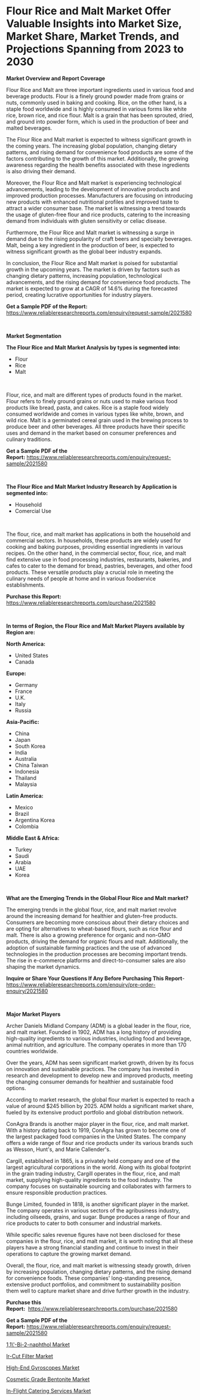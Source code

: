 <p><h1>Flour Rice and Malt Market Offer Valuable Insights into Market Size, Market Share, Market Trends, and Projections Spanning from 2023 to 2030</h1></p><p><strong>Market Overview and Report Coverage</strong></p>
<p><p>Flour Rice and Malt are three important ingredients used in various food and beverage products. Flour is a finely ground powder made from grains or nuts, commonly used in baking and cooking. Rice, on the other hand, is a staple food worldwide and is highly consumed in various forms like white rice, brown rice, and rice flour. Malt is a grain that has been sprouted, dried, and ground into powder form, which is used in the production of beer and malted beverages.</p><p>The Flour Rice and Malt market is expected to witness significant growth in the coming years. The increasing global population, changing dietary patterns, and rising demand for convenience food products are some of the factors contributing to the growth of this market. Additionally, the growing awareness regarding the health benefits associated with these ingredients is also driving their demand.</p><p>Moreover, the Flour Rice and Malt market is experiencing technological advancements, leading to the development of innovative products and improved production processes. Manufacturers are focusing on introducing new products with enhanced nutritional profiles and improved taste to attract a wider consumer base. The market is witnessing a trend towards the usage of gluten-free flour and rice products, catering to the increasing demand from individuals with gluten sensitivity or celiac disease.</p><p>Furthermore, the Flour Rice and Malt market is witnessing a surge in demand due to the rising popularity of craft beers and specialty beverages. Malt, being a key ingredient in the production of beer, is expected to witness significant growth as the global beer industry expands.</p><p>In conclusion, the Flour Rice and Malt market is poised for substantial growth in the upcoming years. The market is driven by factors such as changing dietary patterns, increasing population, technological advancements, and the rising demand for convenience food products. The market is expected to grow at a CAGR of 14.6% during the forecasted period, creating lucrative opportunities for industry players.</p></p>
<p><strong>Get a Sample PDF of the Report:</strong> <a href="https://www.reliableresearchreports.com/enquiry/request-sample/2021580">https://www.reliableresearchreports.com/enquiry/request-sample/2021580</a></p>
<p>&nbsp;</p>
<p><strong>Market Segmentation</strong></p>
<p><strong>The Flour Rice and Malt Market Analysis by types is segmented into:</strong></p>
<p><ul><li>Flour</li><li>Rice</li><li>Malt</li></ul></p>
<p>&nbsp;</p>
<p><p>Flour, rice, and malt are different types of products found in the market. Flour refers to finely ground grains or nuts used to make various food products like bread, pasta, and cakes. Rice is a staple food widely consumed worldwide and comes in various types like white, brown, and wild rice. Malt is a germinated cereal grain used in the brewing process to produce beer and other beverages. All three products have their specific uses and demand in the market based on consumer preferences and culinary traditions.</p></p>
<p><strong>Get a Sample PDF of the Report:</strong>&nbsp;<a href="https://www.reliableresearchreports.com/enquiry/request-sample/2021580">https://www.reliableresearchreports.com/enquiry/request-sample/2021580</a></p>
<p>&nbsp;</p>
<p><strong>The Flour Rice and Malt Market Industry Research by Application is segmented into:</strong></p>
<p><ul><li>Household</li><li>Comercial Use</li></ul></p>
<p>&nbsp;</p>
<p><p>The flour, rice, and malt market has applications in both the household and commercial sectors. In households, these products are widely used for cooking and baking purposes, providing essential ingredients in various recipes. On the other hand, in the commercial sector, flour, rice, and malt find extensive use in food processing industries, restaurants, bakeries, and cafes to cater to the demand for bread, pastries, beverages, and other food products. These versatile products play a crucial role in meeting the culinary needs of people at home and in various foodservice establishments.</p></p>
<p><strong>Purchase this Report:</strong>&nbsp; <a href="https://www.reliableresearchreports.com/purchase/2021580">https://www.reliableresearchreports.com/purchase/2021580</a></p>
<p>&nbsp;</p>
<p><strong>In terms of Region, the Flour Rice and Malt Market Players available by Region are:</strong></p>
<p>
    <p> <strong> North America: </strong>
        <ul>
            <li>United States</li>
            <li>Canada</li>
        </ul>
        </p> 
    <p> <strong> Europe: </strong>
        <ul>
            <li>Germany</li>
            <li>France</li>
            <li>U.K.</li>
            <li>Italy</li>
            <li>Russia</li>
        </ul>
        </p> 
    <p> <strong> Asia-Pacific: </strong>
        <ul>
            <li>China</li>
            <li>Japan</li>
            <li>South Korea</li>
            <li>India</li>
            <li>Australia</li>
            <li>China Taiwan</li>
            <li>Indonesia</li>
            <li>Thailand</li>
            <li>Malaysia</li>
        </ul>
        </p> 
    <p> <strong> Latin America: </strong>
        <ul>
            <li>Mexico</li>
            <li>Brazil</li>
            <li>Argentina Korea</li>
            <li>Colombia</li>
        </ul>
        </p> 
    <p> <strong> Middle East & Africa: </strong>
        <ul>
            <li>Turkey</li>
            <li>Saudi</li>
            <li>Arabia</li>
            <li>UAE</li>
            <li>Korea</li>
        </ul>
    </p>
    </p>
<p>&nbsp;</p>
<p><strong>What are the Emerging Trends in the Global Flour Rice and Malt market?</strong></p>
<p><p>The emerging trends in the global flour, rice, and malt market revolve around the increasing demand for healthier and gluten-free products. Consumers are becoming more conscious about their dietary choices and are opting for alternatives to wheat-based flours, such as rice flour and malt. There is also a growing preference for organic and non-GMO products, driving the demand for organic flours and malt. Additionally, the adoption of sustainable farming practices and the use of advanced technologies in the production processes are becoming important trends. The rise in e-commerce platforms and direct-to-consumer sales are also shaping the market dynamics.</p></p>
<p><strong>Inquire or Share Your Questions If Any Before Purchasing This Report</strong>- <a href="https://www.reliableresearchreports.com/enquiry/pre-order-enquiry/2021580">https://www.reliableresearchreports.com/enquiry/pre-order-enquiry/2021580</a></p>
<p>&nbsp;</p>
<p><strong>Major Market Players</strong></p>
<p><p>Archer Daniels Midland Company (ADM) is a global leader in the flour, rice, and malt market. Founded in 1902, ADM has a long history of providing high-quality ingredients to various industries, including food and beverage, animal nutrition, and agriculture. The company operates in more than 170 countries worldwide.</p><p>Over the years, ADM has seen significant market growth, driven by its focus on innovation and sustainable practices. The company has invested in research and development to develop new and improved products, meeting the changing consumer demands for healthier and sustainable food options.</p><p>According to market research, the global flour market is expected to reach a value of around $245 billion by 2025. ADM holds a significant market share, fueled by its extensive product portfolio and global distribution network.</p><p>ConAgra Brands is another major player in the flour, rice, and malt market. With a history dating back to 1919, ConAgra has grown to become one of the largest packaged food companies in the United States. The company offers a wide range of flour and rice products under its various brands such as Wesson, Hunt's, and Marie Callender's.</p><p>Cargill, established in 1865, is a privately held company and one of the largest agricultural corporations in the world. Along with its global footprint in the grain trading industry, Cargill operates in the flour, rice, and malt market, supplying high-quality ingredients to the food industry. The company focuses on sustainable sourcing and collaborates with farmers to ensure responsible production practices.</p><p>Bunge Limited, founded in 1818, is another significant player in the market. The company operates in various sectors of the agribusiness industry, including oilseeds, grains, and sugar. Bunge produces a range of flour and rice products to cater to both consumer and industrial markets.</p><p>While specific sales revenue figures have not been disclosed for these companies in the flour, rice, and malt market, it is worth noting that all these players have a strong financial standing and continue to invest in their operations to capture the growing market demand.</p><p>Overall, the flour, rice, and malt market is witnessing steady growth, driven by increasing population, changing dietary patterns, and the rising demand for convenience foods. These companies' long-standing presence, extensive product portfolios, and commitment to sustainability position them well to capture market share and drive further growth in the industry.</p></p>
<p><strong>Purchase this Report:</strong>&nbsp;&nbsp;<a href="https://www.reliableresearchreports.com/purchase/2021580">https://www.reliableresearchreports.com/purchase/2021580</a></p>
<p></p>
<p><strong>Get a Sample PDF of the Report:</strong>&nbsp;<a href="https://www.reliableresearchreports.com/enquiry/request-sample/2021580">https://www.reliableresearchreports.com/enquiry/request-sample/2021580</a></p>
<p><p><a href="https://medium.com/@kanew14036/analyzing-1-1-bi-2-naphthol-market-global-industry-perspective-and-forecast-2023-to-2030-0fe6fc9f854f">1,1\'-Bi-2-naphthol Market</a></p><p><a href="https://medium.com/@scanw41036/ir-cut-filter-nbsp-market-focuses-on-market-share-size-and-projected-forecast-till-2030-73d5b87dac3c">Ir-Cut Filter Market</a></p><p><a href="https://medium.com/@peterm12562/analyzing-high-end-gyroscopes-market-global-industry-perspective-and-forecast-2023-to-2030-857f179e8512">High-End Gyroscopes Market</a></p><p><a href="https://medium.com/@malcomw102036/cosmetic-grade-bentonite-market-trends-and-market-analysis-forecasted-for-period-2023-2030-2815cd5fc601">Cosmetic Grade Bentonite Market</a></p><p><a href="https://medium.com/@emiliomartelli542/in-flight-catering-services-market-size-cagr-trends-2024-2030-85fdbd52462f">In-Flight Catering Services Market</a></p></p>